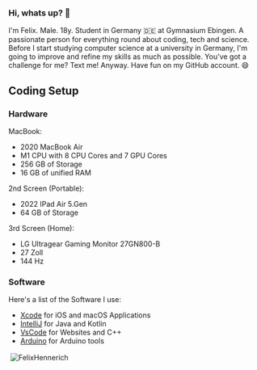 ### Hi, whats up? 👋

I'm Felix. Male. 18y. Student in Germany 🇩🇪 at Gymnasium Ebingen. A passionate person for everything round about coding, tech and science. Before I start studying computer science at a university in Germany, I'm going to improve and refine my skills as much as possible. You've got a challenge for me? Text me! Anyway. Have fun on my GitHub account. 😄


## Coding Setup

### Hardware

MacBook:
- 2020 MacBook Air
- M1 CPU with 8 CPU Cores and 7 GPU Cores
- 256 GB of Storage
- 16 GB of unified RAM

2nd Screen (Portable):
- 2022 IPad Air 5.Gen
- 64 GB of Storage

3rd Screen (Home):
- LG Ultragear Gaming Monitor 27GN800-B
- 27 Zoll
- 144 Hz


### Software

Here's a list of the Software I use:
- [Xcode](https://developer.apple.com/xcode/) for iOS and macOS Applications
- [IntelliJ](https://www.jetbrains.com/de-de/idea/) for Java and Kotlin
- [VsCode](https://code.visualstudio.com) for Websites and C++
- [Arduino](https://www.arduino.cc) for Arduino tools


<p>&nbsp;<img align="center" src="https://github-readme-stats.vercel.app/api?username=FelixHennerich&show_icons=true&locale=en&theme=github_dark" alt="FelixHennerich" /></p>
<!--
**FelixHennerich/FelixHennerich** is a ✨ _special_ ✨ repository because its `README.md` (this file) appears on your GitHub profile.

Here are some ideas to get you started:

- 🔭 I’m currently working on ...
- 🌱 I’m currently learning ...
- 👯 I’m looking to collaborate on ...
- 🤔 I’m looking for help with ...
- 💬 Ask me about ...
- 📫 How to reach me: ...
- 😄 Pronouns: ...
- ⚡ Fun fact: ...
-->
